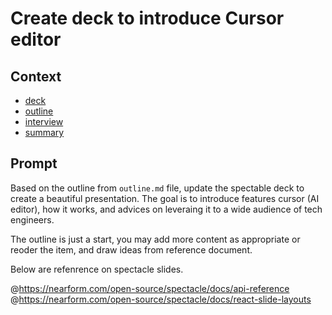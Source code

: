 # Create deck to introduce Cursor editor

## Context

- [deck](../index.tsx)
- [outline](../ref/outline.md)
- [interview](../ref/cursor-interview.md)
- [summary](../ref/cusor-summary.md)

## Prompt

Based on the outline from `outline.md` file, update the spectable deck to create a beautiful presentation. The goal is to introduce features cursor (AI editor), how it works, and advices on leveraing it to a wide audience of tech engineers.

The outline is just a start, you may add more content as appropriate or reoder the item, and draw ideas from reference document.

Below are refenrence on spectacle slides.

@https://nearform.com/open-source/spectacle/docs/api-reference 
@https://nearform.com/open-source/spectacle/docs/react-slide-layouts
